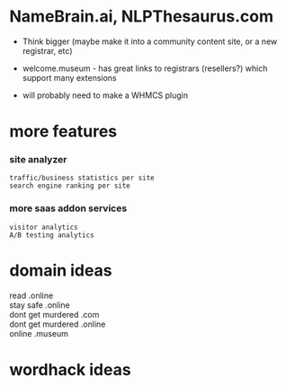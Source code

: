 # NameBrain.ai, NLPThesaurus.com  
  
* Think bigger (maybe make it into a community content site, or a new registrar, etc)  
  
* welcome.museum - has great links to registrars (resellers?) which support many extensions  
  
* will probably need to make a WHMCS plugin  
  
# more features  
  
  ### site analyzer  
    traffic/business statistics per site  
    search engine ranking per site  
  
  ### more saas addon services  
    visitor analytics  
    A/B testing analytics  
  
# domain ideas  
  
read .online  
stay safe .online  
dont get murdered .com  
dont get murdered .online  
online .museum  
  
  
# wordhack ideas  
  
